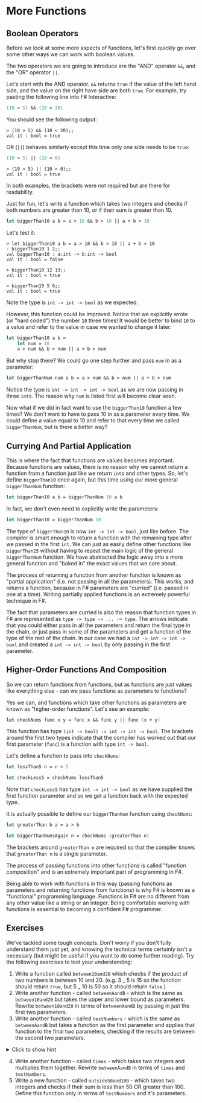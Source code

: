 # More Functions

## Boolean Operators

Before we look at some more aspects of functions, let's first quickly go over some other ways we can work with boolean values.

The two operators we are going to introduce are the "AND" operator `&&`, and the "OR" operator `||`.

Let's start with the AND operator. `&&` returns `true` if the value of the left hand side, and the value on the right have side are both `true`. For example, try pasting the following line into F# Interactive:

```fsharp
(10 > 5) && (10 < 20)
```

You should see the following output:

```
> (10 > 5) && (10 < 20);;
val it : bool = true
```

OR (`||`) behaves similarly except this time only one side needs to be `true`:

```fsharp
(10 > 5) || (10 < 0)
```

```
> (10 > 5) || (10 < 0);;
val it : bool = true
```

In both examples, the brackets were not required but are there for readability.

Just for fun, let's write a function which takes two integers and checks if both numbers are greater than 10, or if their sum is greater than 10.

```fsharp
let biggerThan10 a b = a > 10 && b > 10 || a + b > 10
```

Let's test it:

```
> let biggerThan10 a b = a > 10 && b > 10 || a + b > 10
- biggerThan10 1 2;;
val biggerThan10 : a:int -> b:int -> bool
val it : bool = false

> biggerThan10 12 13;;
val it : bool = true

> biggerThan10 5 6;;
val it : bool = true
```

Note the type is `int -> int -> bool` as we expected.

However, this function could be improved. Notice that we explicitly wrote (or "hard coded") the number `10` three times! It would be better to bind `10` to a value and refer to the value in case we wanted to change it later:

```fsharp
let biggerThan10 a b =
    let num = 10
    a > num && b > num || a + b > num
```

But why stop there? We could go one step further and pass `num` in as a parameter:

```fsharp
let biggerThanNum num a b = a > num && b > num || a + b > num
```

Notice the type is `int -> int -> int -> bool` as we are now passing in three `int`s. The reason why `num` is listed first will become clear soon.

Now what if we did in fact want to use the `biggerThan10` function a few times? We don't want to have to pass 10 in as a parameter every time. We could define a value equal to 10 and refer to that every time we called `biggerThanNum`, but is there a better way?

## Currying And Partial Application

This is where the fact that functions are values becomes important. Because functions are values, there is no reason why we cannot return a function from a function just like we return `int`s and other types. So, let's define `biggerThan10` once again, but this time using our more general `biggerThanNum` function:

```fsharp
let biggerThan10 a b = biggerThanNum 10 a b
```

In fact, we don't even need to explicitly write the parameters:

```fsharp
let biggerThan10 = biggerThanNum 10
```

The type of `biggerThan10` is now `int -> int -> bool`, just like before. The compiler is smart enough to return a function with the remaining type after we passed in the first `int`. We can just as easily define other functions like `biggerThan25` without having to repeat the main logic of the general `biggerThanNum` function. We have abstracted the logic away into a more general function and "baked in" the exact values that we care about.

The process of returning a function from another function is known as "partial application" (i.e. not passing in all the parameters). This works, and returns a function, because in F# parameters are "curried" (i.e. passed in one at a time). Writing partially applied functions is an extremely powerful technique in F#.

The fact that parameters are curried is also the reason that function types in F# are represented as `type -> type -> ... -> type`. The arrows indicate that you could either pass in all the parameters and return the final type in the chain, or just pass in some of the parameters and get a function of the type of the rest of the chain. In our case we had a `int -> int -> int -> bool` and created a `int -> int -> bool` by only passing in the first parameter.

## Higher-Order Functions And Composition

So we can return functions from functions, but as functions are just values like everything else - can we pass functions as parameters to functions?

Yes we can, and functions which take other functions as parameters are known as "higher-order functions". Let's see an example:

```fsharp
let checkNums func x y = func x && func y || func (x + y)
```

This function has type `(int -> bool) -> int -> int -> bool`. The brackets around the first two types indicate that the compiler has worked out that our first parameter (`func`) is a function with type `int -> bool`.

Let's define a function to pass into `checkNums`:

```fsharp
let lessThan5 n = n < 5

let checkLess5 = checkNums lessThan5
```

Note that `checkLess5` has type `int -> int -> bool` as we have supplied the first function parameter and so we get a function back with the expected type.

It is actually possible to define our `biggerThanNum` function using `checkNums`:

```fsharp
let greaterThan b a = a > b

let biggerThanNumsAgain n = checkNums (greaterThan n)
```

The brackets around `greaterThan n` are required so that the compiler knows that `greaterThan n` is a single parameter.

The process of passing functions into other functions is called "function composition" and is an extremely important part of programming in F#.

Being able to work with functions in this way (passing functions as parameters and returning functions from functions) is why F# is known as a "functional" programming language. Functions in F# are no different from any other value like a string or an integer. Being comfortable working with functions is essential to becoming a confident F# programmer.

## Exercises

We've tackled some tough concepts. Don't worry if you don't fully understand them just yet, and knowing the technical terms certainly isn't a necessary (but might be useful if you want to do some further reading). Try the following exercises to test your understanding:

1. Write a function called `between10and20` which checks if the product of two numbers is between 10 and 20. (e.g. 3 _ 5 is 15 so the function should return `true`, but 5 _ 10 is 50 so it should return `false`.)
2. Write another function - called `betweenAandB` - which is the same as `between10and20` but takes the upper and lower bound as parameters. Rewrite `between10and20` in terms of `betweenAandB` by passing in just the first two parameters.
3. Write another function - called `testNumbers` - which is the same as `betweenAandB` but takes a function as the first parameter and applies that function to the final two parameters, checking if the results are between the second two parameters.

<details>
  <summary>Click to show hint</summary>

`testNumbers` should have type `(int -> int -> bool) -> int -> int -> int -> int -> bool` and should start something like:

```fsharp
let testNumbers func upper lower a b =
```

</details>

4. Write another function - called `times` - which takes two integers and multiplies them together. Rewrite `betweenAandB` in terms of `times` and `testNumbers`.
5. Write a new function - called `outside50and100` - which takes two integers and checks if their sum is less than 50 OR greater than 100. Define this function only in terms of `testNumbers` and it's parameters.
